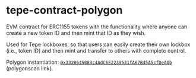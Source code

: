 # tepe-contract-polygon

EVM contract for ERC1155 tokens with the functionality where anyone can create a new token ID and then mint that ID as they wish.

Used for Tepe lockboxes, so that users can easily create their own lockbox (i.e., token ID) and then mint and transfer to others with complete control.

Polygon instantiation: [`0x332B645083c4AdC6E2239531fA67B45A5cfDeA0b`](https://polygonscan.com/address/0x332B645083c4AdC6E2239531fA67B45A5cfDeA0b) (polygonscan link).
